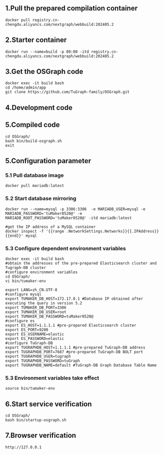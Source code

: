## 1.Pull the prepared compilation container
    docker pull registry.cn-chengdu.aliyuncs.com/nextgraph/webbuild:202405.2
## 2.Starter container
    docker run --name=build -p 80:80 -itd registry.cn-chengdu.aliyuncs.com/nextgraph/webbuild:202405.2
## 3.Get the OSGraph code
    docker exec -it build bash
    cd /home/admin/app
    git clone https://github.com/TuGraph-family/OSGraph.git
## 4.Development code

## 5.Compiled code
    cd OSGraph/
    bash bin/build-osgraph.sh
    exit
## 5.Configuration parameter

### 5.1 Pull  database image
    docker pull mariadb:latest
### 5.2 Start database mirroring
    docker run --name=mysql -p 3306:3306  -e MARIADB_USER=mysql -e MARIADB_PASSWORD='tuMaker0520@' -e MARIADB_ROOT_PASSWORD='tuMaker0520@' -itd mariadb:latest

    #get the IP address of a MySQL container
    docker inspect -f '{{range .NetworkSettings.Networks}}{{.IPAddress}}{{end}}' mysql 
### 5.3 Configure dependent environment variables

    docker exec -it build bash
    #obtain the addresses of the pre-prepared Elasticsearch cluster and Tugraph-DB cluster
    #configure environment variables
    cd OSGraph/
    vi bin/tumaker-env

    export LANG=zh_CN.UTF-8
    #configure mysql
    export TUMAKER_DB_HOST=172.17.0.1 #Database IP obtained after executing the query in version 5.2
    export TUMAKER_DB_PORT=3306
    export TUMAKER_DB_USER=root
    export TUMAKER_DB_PASSWORD=tuMaker0520@
    #configure es
    export ES_HOST=1.1.1.1 #pre-prepared Elasticsearch cluster
    export ES_PORT=9200
    export ES_USERNAME=elastic 
    export ES_PASSWORD=elastic 
    #configure TuGraph-DB
    export TUGRAPHDB_HOST=1.1.1.1 #pre-prepared TuGraph-DB address
    export TUGRAPHDB_PORT=7687 #pre-prepared TuGraph-DB BOLT port
    export TUGRAPHDB_USER=tugraph 
    export TUGRAPHDB_PASSWORD=tuGraph 
    export TUGRAPHDB_NAME=default #TuGraph-DB Graph Database Table Name

### 5.3 Environment variables take effect
    source bin/tumaker-env
## 6.Start service verification
    cd OSGraph/
    bash bin/startup-osgraph.sh
## 7.Browser verification
    http://127.0.0.1

